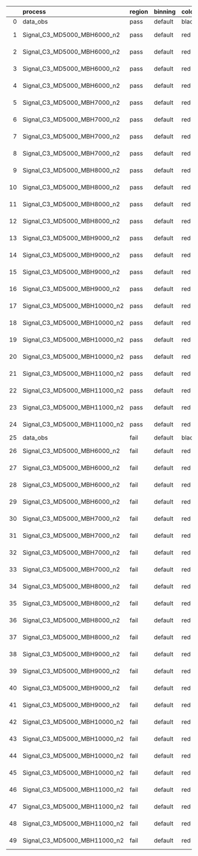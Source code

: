 |    | process                      | region   | binning   | color   | process_type   |   scale | variation   | source_filename                                                       | source_histname    | alias                        | title     |   combine_idx |     lnN |   shapes | syst_type   | direction   | variation_alias   |
|---:|:-----------------------------|:---------|:----------|:--------|:---------------|--------:|:------------|:----------------------------------------------------------------------|:-------------------|:-----------------------------|:----------|--------------:|--------:|---------:|:------------|:------------|:------------------|
|  0 | data_obs                     | pass     | default   | black   | DATA           |       1 | nominal     | ./histograms_for_2DAlphabet_v18//BH_Data.root                         | hpass              | Data                         | Data      |           nan | nan     |      nan | nan         | nan         | nan               |
|  1 | Signal_C3_MD5000_MBH6000_n2  | pass     | default   | red     | SIGNAL         |       1 | lumi        | ./histograms_for_2DAlphabet_v18//BH_Signal_C3_MD5000_MBH6000_n2.root  | hpass              | Signal_C3_MD5000_MBH6000_n2  | BH signal |           nan |   1.016 |      nan | lnN         | nan         | nan               |
|  2 | Signal_C3_MD5000_MBH6000_n2  | pass     | default   | red     | SIGNAL         |       1 | SVM         | ./histograms_for_2DAlphabet_v18//BH_Signal_C3_MD5000_MBH6000_n2.root  | hpass_SVMsyst_up   | Signal_C3_MD5000_MBH6000_n2  | BH signal |           nan | nan     |        1 | shapes      | Up          | SVMsyst           |
|  3 | Signal_C3_MD5000_MBH6000_n2  | pass     | default   | red     | SIGNAL         |       1 | SVM         | ./histograms_for_2DAlphabet_v18//BH_Signal_C3_MD5000_MBH6000_n2.root  | hpass_SVMsyst_down | Signal_C3_MD5000_MBH6000_n2  | BH signal |           nan | nan     |        1 | shapes      | Down        | SVMsyst           |
|  4 | Signal_C3_MD5000_MBH6000_n2  | pass     | default   | red     | SIGNAL         |       1 | nominal     | ./histograms_for_2DAlphabet_v18//BH_Signal_C3_MD5000_MBH6000_n2.root  | hpass              | Signal_C3_MD5000_MBH6000_n2  | BH signal |           nan | nan     |      nan | nan         | nan         | nan               |
|  5 | Signal_C3_MD5000_MBH7000_n2  | pass     | default   | red     | SIGNAL         |       1 | lumi        | ./histograms_for_2DAlphabet_v18//BH_Signal_C3_MD5000_MBH7000_n2.root  | hpass              | Signal_C3_MD5000_MBH7000_n2  | BH signal |           nan |   1.016 |      nan | lnN         | nan         | nan               |
|  6 | Signal_C3_MD5000_MBH7000_n2  | pass     | default   | red     | SIGNAL         |       1 | SVM         | ./histograms_for_2DAlphabet_v18//BH_Signal_C3_MD5000_MBH7000_n2.root  | hpass_SVMsyst_up   | Signal_C3_MD5000_MBH7000_n2  | BH signal |           nan | nan     |        1 | shapes      | Up          | SVMsyst           |
|  7 | Signal_C3_MD5000_MBH7000_n2  | pass     | default   | red     | SIGNAL         |       1 | SVM         | ./histograms_for_2DAlphabet_v18//BH_Signal_C3_MD5000_MBH7000_n2.root  | hpass_SVMsyst_down | Signal_C3_MD5000_MBH7000_n2  | BH signal |           nan | nan     |        1 | shapes      | Down        | SVMsyst           |
|  8 | Signal_C3_MD5000_MBH7000_n2  | pass     | default   | red     | SIGNAL         |       1 | nominal     | ./histograms_for_2DAlphabet_v18//BH_Signal_C3_MD5000_MBH7000_n2.root  | hpass              | Signal_C3_MD5000_MBH7000_n2  | BH signal |           nan | nan     |      nan | nan         | nan         | nan               |
|  9 | Signal_C3_MD5000_MBH8000_n2  | pass     | default   | red     | SIGNAL         |       1 | lumi        | ./histograms_for_2DAlphabet_v18//BH_Signal_C3_MD5000_MBH8000_n2.root  | hpass              | Signal_C3_MD5000_MBH8000_n2  | BH signal |           nan |   1.016 |      nan | lnN         | nan         | nan               |
| 10 | Signal_C3_MD5000_MBH8000_n2  | pass     | default   | red     | SIGNAL         |       1 | SVM         | ./histograms_for_2DAlphabet_v18//BH_Signal_C3_MD5000_MBH8000_n2.root  | hpass_SVMsyst_up   | Signal_C3_MD5000_MBH8000_n2  | BH signal |           nan | nan     |        1 | shapes      | Up          | SVMsyst           |
| 11 | Signal_C3_MD5000_MBH8000_n2  | pass     | default   | red     | SIGNAL         |       1 | SVM         | ./histograms_for_2DAlphabet_v18//BH_Signal_C3_MD5000_MBH8000_n2.root  | hpass_SVMsyst_down | Signal_C3_MD5000_MBH8000_n2  | BH signal |           nan | nan     |        1 | shapes      | Down        | SVMsyst           |
| 12 | Signal_C3_MD5000_MBH8000_n2  | pass     | default   | red     | SIGNAL         |       1 | nominal     | ./histograms_for_2DAlphabet_v18//BH_Signal_C3_MD5000_MBH8000_n2.root  | hpass              | Signal_C3_MD5000_MBH8000_n2  | BH signal |           nan | nan     |      nan | nan         | nan         | nan               |
| 13 | Signal_C3_MD5000_MBH9000_n2  | pass     | default   | red     | SIGNAL         |       1 | lumi        | ./histograms_for_2DAlphabet_v18//BH_Signal_C3_MD5000_MBH9000_n2.root  | hpass              | Signal_C3_MD5000_MBH9000_n2  | BH signal |           nan |   1.016 |      nan | lnN         | nan         | nan               |
| 14 | Signal_C3_MD5000_MBH9000_n2  | pass     | default   | red     | SIGNAL         |       1 | SVM         | ./histograms_for_2DAlphabet_v18//BH_Signal_C3_MD5000_MBH9000_n2.root  | hpass_SVMsyst_up   | Signal_C3_MD5000_MBH9000_n2  | BH signal |           nan | nan     |        1 | shapes      | Up          | SVMsyst           |
| 15 | Signal_C3_MD5000_MBH9000_n2  | pass     | default   | red     | SIGNAL         |       1 | SVM         | ./histograms_for_2DAlphabet_v18//BH_Signal_C3_MD5000_MBH9000_n2.root  | hpass_SVMsyst_down | Signal_C3_MD5000_MBH9000_n2  | BH signal |           nan | nan     |        1 | shapes      | Down        | SVMsyst           |
| 16 | Signal_C3_MD5000_MBH9000_n2  | pass     | default   | red     | SIGNAL         |       1 | nominal     | ./histograms_for_2DAlphabet_v18//BH_Signal_C3_MD5000_MBH9000_n2.root  | hpass              | Signal_C3_MD5000_MBH9000_n2  | BH signal |           nan | nan     |      nan | nan         | nan         | nan               |
| 17 | Signal_C3_MD5000_MBH10000_n2 | pass     | default   | red     | SIGNAL         |       1 | lumi        | ./histograms_for_2DAlphabet_v18//BH_Signal_C3_MD5000_MBH10000_n2.root | hpass              | Signal_C3_MD5000_MBH10000_n2 | BH signal |           nan |   1.016 |      nan | lnN         | nan         | nan               |
| 18 | Signal_C3_MD5000_MBH10000_n2 | pass     | default   | red     | SIGNAL         |       1 | SVM         | ./histograms_for_2DAlphabet_v18//BH_Signal_C3_MD5000_MBH10000_n2.root | hpass_SVMsyst_up   | Signal_C3_MD5000_MBH10000_n2 | BH signal |           nan | nan     |        1 | shapes      | Up          | SVMsyst           |
| 19 | Signal_C3_MD5000_MBH10000_n2 | pass     | default   | red     | SIGNAL         |       1 | SVM         | ./histograms_for_2DAlphabet_v18//BH_Signal_C3_MD5000_MBH10000_n2.root | hpass_SVMsyst_down | Signal_C3_MD5000_MBH10000_n2 | BH signal |           nan | nan     |        1 | shapes      | Down        | SVMsyst           |
| 20 | Signal_C3_MD5000_MBH10000_n2 | pass     | default   | red     | SIGNAL         |       1 | nominal     | ./histograms_for_2DAlphabet_v18//BH_Signal_C3_MD5000_MBH10000_n2.root | hpass              | Signal_C3_MD5000_MBH10000_n2 | BH signal |           nan | nan     |      nan | nan         | nan         | nan               |
| 21 | Signal_C3_MD5000_MBH11000_n2 | pass     | default   | red     | SIGNAL         |       1 | lumi        | ./histograms_for_2DAlphabet_v18//BH_Signal_C3_MD5000_MBH11000_n2.root | hpass              | Signal_C3_MD5000_MBH11000_n2 | BH signal |           nan |   1.016 |      nan | lnN         | nan         | nan               |
| 22 | Signal_C3_MD5000_MBH11000_n2 | pass     | default   | red     | SIGNAL         |       1 | SVM         | ./histograms_for_2DAlphabet_v18//BH_Signal_C3_MD5000_MBH11000_n2.root | hpass_SVMsyst_up   | Signal_C3_MD5000_MBH11000_n2 | BH signal |           nan | nan     |        1 | shapes      | Up          | SVMsyst           |
| 23 | Signal_C3_MD5000_MBH11000_n2 | pass     | default   | red     | SIGNAL         |       1 | SVM         | ./histograms_for_2DAlphabet_v18//BH_Signal_C3_MD5000_MBH11000_n2.root | hpass_SVMsyst_down | Signal_C3_MD5000_MBH11000_n2 | BH signal |           nan | nan     |        1 | shapes      | Down        | SVMsyst           |
| 24 | Signal_C3_MD5000_MBH11000_n2 | pass     | default   | red     | SIGNAL         |       1 | nominal     | ./histograms_for_2DAlphabet_v18//BH_Signal_C3_MD5000_MBH11000_n2.root | hpass              | Signal_C3_MD5000_MBH11000_n2 | BH signal |           nan | nan     |      nan | nan         | nan         | nan               |
| 25 | data_obs                     | fail     | default   | black   | DATA           |       1 | nominal     | ./histograms_for_2DAlphabet_v18//BH_Data.root                         | hfail              | Data                         | Data      |           nan | nan     |      nan | nan         | nan         | nan               |
| 26 | Signal_C3_MD5000_MBH6000_n2  | fail     | default   | red     | SIGNAL         |       1 | lumi        | ./histograms_for_2DAlphabet_v18//BH_Signal_C3_MD5000_MBH6000_n2.root  | hfail              | Signal_C3_MD5000_MBH6000_n2  | BH signal |           nan |   1.016 |      nan | lnN         | nan         | nan               |
| 27 | Signal_C3_MD5000_MBH6000_n2  | fail     | default   | red     | SIGNAL         |       1 | SVM         | ./histograms_for_2DAlphabet_v18//BH_Signal_C3_MD5000_MBH6000_n2.root  | hfail_SVMsyst_up   | Signal_C3_MD5000_MBH6000_n2  | BH signal |           nan | nan     |        1 | shapes      | Up          | SVMsyst           |
| 28 | Signal_C3_MD5000_MBH6000_n2  | fail     | default   | red     | SIGNAL         |       1 | SVM         | ./histograms_for_2DAlphabet_v18//BH_Signal_C3_MD5000_MBH6000_n2.root  | hfail_SVMsyst_down | Signal_C3_MD5000_MBH6000_n2  | BH signal |           nan | nan     |        1 | shapes      | Down        | SVMsyst           |
| 29 | Signal_C3_MD5000_MBH6000_n2  | fail     | default   | red     | SIGNAL         |       1 | nominal     | ./histograms_for_2DAlphabet_v18//BH_Signal_C3_MD5000_MBH6000_n2.root  | hfail              | Signal_C3_MD5000_MBH6000_n2  | BH signal |           nan | nan     |      nan | nan         | nan         | nan               |
| 30 | Signal_C3_MD5000_MBH7000_n2  | fail     | default   | red     | SIGNAL         |       1 | lumi        | ./histograms_for_2DAlphabet_v18//BH_Signal_C3_MD5000_MBH7000_n2.root  | hfail              | Signal_C3_MD5000_MBH7000_n2  | BH signal |           nan |   1.016 |      nan | lnN         | nan         | nan               |
| 31 | Signal_C3_MD5000_MBH7000_n2  | fail     | default   | red     | SIGNAL         |       1 | SVM         | ./histograms_for_2DAlphabet_v18//BH_Signal_C3_MD5000_MBH7000_n2.root  | hfail_SVMsyst_up   | Signal_C3_MD5000_MBH7000_n2  | BH signal |           nan | nan     |        1 | shapes      | Up          | SVMsyst           |
| 32 | Signal_C3_MD5000_MBH7000_n2  | fail     | default   | red     | SIGNAL         |       1 | SVM         | ./histograms_for_2DAlphabet_v18//BH_Signal_C3_MD5000_MBH7000_n2.root  | hfail_SVMsyst_down | Signal_C3_MD5000_MBH7000_n2  | BH signal |           nan | nan     |        1 | shapes      | Down        | SVMsyst           |
| 33 | Signal_C3_MD5000_MBH7000_n2  | fail     | default   | red     | SIGNAL         |       1 | nominal     | ./histograms_for_2DAlphabet_v18//BH_Signal_C3_MD5000_MBH7000_n2.root  | hfail              | Signal_C3_MD5000_MBH7000_n2  | BH signal |           nan | nan     |      nan | nan         | nan         | nan               |
| 34 | Signal_C3_MD5000_MBH8000_n2  | fail     | default   | red     | SIGNAL         |       1 | lumi        | ./histograms_for_2DAlphabet_v18//BH_Signal_C3_MD5000_MBH8000_n2.root  | hfail              | Signal_C3_MD5000_MBH8000_n2  | BH signal |           nan |   1.016 |      nan | lnN         | nan         | nan               |
| 35 | Signal_C3_MD5000_MBH8000_n2  | fail     | default   | red     | SIGNAL         |       1 | SVM         | ./histograms_for_2DAlphabet_v18//BH_Signal_C3_MD5000_MBH8000_n2.root  | hfail_SVMsyst_up   | Signal_C3_MD5000_MBH8000_n2  | BH signal |           nan | nan     |        1 | shapes      | Up          | SVMsyst           |
| 36 | Signal_C3_MD5000_MBH8000_n2  | fail     | default   | red     | SIGNAL         |       1 | SVM         | ./histograms_for_2DAlphabet_v18//BH_Signal_C3_MD5000_MBH8000_n2.root  | hfail_SVMsyst_down | Signal_C3_MD5000_MBH8000_n2  | BH signal |           nan | nan     |        1 | shapes      | Down        | SVMsyst           |
| 37 | Signal_C3_MD5000_MBH8000_n2  | fail     | default   | red     | SIGNAL         |       1 | nominal     | ./histograms_for_2DAlphabet_v18//BH_Signal_C3_MD5000_MBH8000_n2.root  | hfail              | Signal_C3_MD5000_MBH8000_n2  | BH signal |           nan | nan     |      nan | nan         | nan         | nan               |
| 38 | Signal_C3_MD5000_MBH9000_n2  | fail     | default   | red     | SIGNAL         |       1 | lumi        | ./histograms_for_2DAlphabet_v18//BH_Signal_C3_MD5000_MBH9000_n2.root  | hfail              | Signal_C3_MD5000_MBH9000_n2  | BH signal |           nan |   1.016 |      nan | lnN         | nan         | nan               |
| 39 | Signal_C3_MD5000_MBH9000_n2  | fail     | default   | red     | SIGNAL         |       1 | SVM         | ./histograms_for_2DAlphabet_v18//BH_Signal_C3_MD5000_MBH9000_n2.root  | hfail_SVMsyst_up   | Signal_C3_MD5000_MBH9000_n2  | BH signal |           nan | nan     |        1 | shapes      | Up          | SVMsyst           |
| 40 | Signal_C3_MD5000_MBH9000_n2  | fail     | default   | red     | SIGNAL         |       1 | SVM         | ./histograms_for_2DAlphabet_v18//BH_Signal_C3_MD5000_MBH9000_n2.root  | hfail_SVMsyst_down | Signal_C3_MD5000_MBH9000_n2  | BH signal |           nan | nan     |        1 | shapes      | Down        | SVMsyst           |
| 41 | Signal_C3_MD5000_MBH9000_n2  | fail     | default   | red     | SIGNAL         |       1 | nominal     | ./histograms_for_2DAlphabet_v18//BH_Signal_C3_MD5000_MBH9000_n2.root  | hfail              | Signal_C3_MD5000_MBH9000_n2  | BH signal |           nan | nan     |      nan | nan         | nan         | nan               |
| 42 | Signal_C3_MD5000_MBH10000_n2 | fail     | default   | red     | SIGNAL         |       1 | lumi        | ./histograms_for_2DAlphabet_v18//BH_Signal_C3_MD5000_MBH10000_n2.root | hfail              | Signal_C3_MD5000_MBH10000_n2 | BH signal |           nan |   1.016 |      nan | lnN         | nan         | nan               |
| 43 | Signal_C3_MD5000_MBH10000_n2 | fail     | default   | red     | SIGNAL         |       1 | SVM         | ./histograms_for_2DAlphabet_v18//BH_Signal_C3_MD5000_MBH10000_n2.root | hfail_SVMsyst_up   | Signal_C3_MD5000_MBH10000_n2 | BH signal |           nan | nan     |        1 | shapes      | Up          | SVMsyst           |
| 44 | Signal_C3_MD5000_MBH10000_n2 | fail     | default   | red     | SIGNAL         |       1 | SVM         | ./histograms_for_2DAlphabet_v18//BH_Signal_C3_MD5000_MBH10000_n2.root | hfail_SVMsyst_down | Signal_C3_MD5000_MBH10000_n2 | BH signal |           nan | nan     |        1 | shapes      | Down        | SVMsyst           |
| 45 | Signal_C3_MD5000_MBH10000_n2 | fail     | default   | red     | SIGNAL         |       1 | nominal     | ./histograms_for_2DAlphabet_v18//BH_Signal_C3_MD5000_MBH10000_n2.root | hfail              | Signal_C3_MD5000_MBH10000_n2 | BH signal |           nan | nan     |      nan | nan         | nan         | nan               |
| 46 | Signal_C3_MD5000_MBH11000_n2 | fail     | default   | red     | SIGNAL         |       1 | lumi        | ./histograms_for_2DAlphabet_v18//BH_Signal_C3_MD5000_MBH11000_n2.root | hfail              | Signal_C3_MD5000_MBH11000_n2 | BH signal |           nan |   1.016 |      nan | lnN         | nan         | nan               |
| 47 | Signal_C3_MD5000_MBH11000_n2 | fail     | default   | red     | SIGNAL         |       1 | SVM         | ./histograms_for_2DAlphabet_v18//BH_Signal_C3_MD5000_MBH11000_n2.root | hfail_SVMsyst_up   | Signal_C3_MD5000_MBH11000_n2 | BH signal |           nan | nan     |        1 | shapes      | Up          | SVMsyst           |
| 48 | Signal_C3_MD5000_MBH11000_n2 | fail     | default   | red     | SIGNAL         |       1 | SVM         | ./histograms_for_2DAlphabet_v18//BH_Signal_C3_MD5000_MBH11000_n2.root | hfail_SVMsyst_down | Signal_C3_MD5000_MBH11000_n2 | BH signal |           nan | nan     |        1 | shapes      | Down        | SVMsyst           |
| 49 | Signal_C3_MD5000_MBH11000_n2 | fail     | default   | red     | SIGNAL         |       1 | nominal     | ./histograms_for_2DAlphabet_v18//BH_Signal_C3_MD5000_MBH11000_n2.root | hfail              | Signal_C3_MD5000_MBH11000_n2 | BH signal |           nan | nan     |      nan | nan         | nan         | nan               |